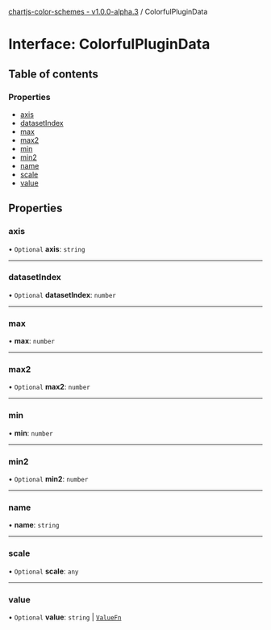 [chartjs-color-schemes - v1.0.0-alpha.3](../README.md) / ColorfulPluginData

# Interface: ColorfulPluginData

## Table of contents

### Properties

- [axis](ColorfulPluginData.md#axis)
- [datasetIndex](ColorfulPluginData.md#datasetindex)
- [max](ColorfulPluginData.md#max)
- [max2](ColorfulPluginData.md#max2)
- [min](ColorfulPluginData.md#min)
- [min2](ColorfulPluginData.md#min2)
- [name](ColorfulPluginData.md#name)
- [scale](ColorfulPluginData.md#scale)
- [value](ColorfulPluginData.md#value)

## Properties

### axis

• `Optional` **axis**: `string`

___

### datasetIndex

• `Optional` **datasetIndex**: `number`

___

### max

• **max**: `number`

___

### max2

• `Optional` **max2**: `number`

___

### min

• **min**: `number`

___

### min2

• `Optional` **min2**: `number`

___

### name

• **name**: `string`

___

### scale

• `Optional` **scale**: `any`

___

### value

• `Optional` **value**: `string` \| [`ValueFn`](../README.md#valuefn)
